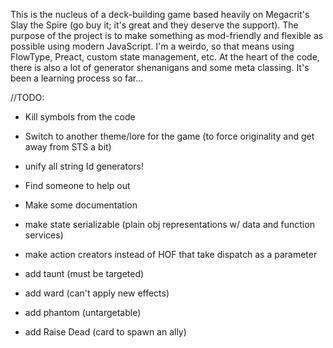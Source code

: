 This is the nucleus of a deck-building game based heavily on Megacrit's Slay the Spire (go buy it; it's great and they deserve the support). The purpose of the project is to make something as mod-friendly and flexible as possible using modern JavaScript. I'm a weirdo, so that means using FlowType, Preact, custom state management, etc. At the heart of the code, there is also a lot of generator shenanigans and some meta classing. It's been a learning process so far...

//TODO:

* Kill symbols from the code
* Switch to another theme/lore for the game (to force originality and get away from STS a bit)
* unify all string Id generators!

* Find someone to help out
* Make some documentation

* make state serializable (plain obj representations w/ data and function services)
* make action creators instead of HOF that take dispatch as a parameter

* add taunt (must be targeted)
* add ward (can't apply new effects)
* add phantom (untargetable)

* add Raise Dead (card to spawn an ally)